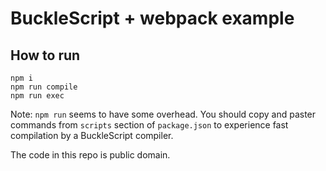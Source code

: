 # BuckleScript + webpack example

## How to run

```
npm i
npm run compile
npm run exec
```

Note: `npm run` seems to have some overhead. You should copy and paster commands from `scripts` section of `package.json` to experience fast compilation by a BuckleScript compiler.

The code in this repo is public domain.
